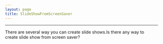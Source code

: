 ```yaml
---
layout: page
title: SlideShowFromScreenSaver
---
```


----
There are several way you can create slide shows.Is there any way to create slide show from screen saver?

